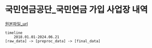 # 국민연금공단_국민연금 가입 사업장 내역

[원본파일_url](https://www.data.go.kr/data/15083277/fileData.do#layer_data_infomation)

```plaintext
timeline
    2018.01.01-2024.06.21
[raw_data] -> [preproc_data] -> [final_data]
```